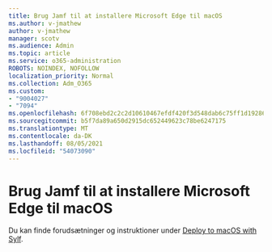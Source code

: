 ```yaml
---
title: Brug Jamf til at installere Microsoft Edge til macOS
ms.author: v-jmathew
author: v-jmathew
manager: scotv
ms.audience: Admin
ms.topic: article
ms.service: o365-administration
ROBOTS: NOINDEX, NOFOLLOW
localization_priority: Normal
ms.collection: Adm_O365
ms.custom:
- "9004027"
- "7094"
ms.openlocfilehash: 6f708ebd2c2c2d10610467efdf420f3d548dab6c75ff1d19286561e754ba7710
ms.sourcegitcommit: b5f7da89a650d2915dc652449623c78be6247175
ms.translationtype: MT
ms.contentlocale: da-DK
ms.lasthandoff: 08/05/2021
ms.locfileid: "54073090"
---
```

# <a name="use-jamf-to-deploy-microsoft-edge-to-macos"></a>Brug Jamf til at installere Microsoft Edge til macOS

Du kan finde forudsætninger og instruktioner under [Deploy to macOS with Sylf](https://go.microsoft.com/fwlink/?linkid=2135109).
